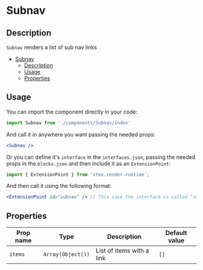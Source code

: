 # Subnav

## Description

`Subnav` renders a list of sub nav links

- [Subnav](#subnav)
  - [Description](#description)
  - [Usage](#usage)
  - [Properties](#properties)

## Usage

You can import the component directly in your code:

```js
import Subnav from './components/Subnav/index'
```

And call it in anywhere you want passing the needed props:

```jsx
<Subnav />
```

Or you can define it's `interface` in the `interfaces.json`, passing the needed props in the `blocks.json`  and then include it as an `ExtensionPoint`:
```js
import { ExtensionPoint } from 'vtex.render-runtime';
```

And then call it using the following format:

```jsx
<ExtensionPoint id="subnav" /> // This case the interface is called "subnav"
```

## Properties

| Prop name | Type              | Description               | Default value |
| --------- | ----------------- | ------------------------- | ------------- |
| `items`   | `Array(Object())` | List of items with a link | `[]`          |

